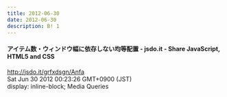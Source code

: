 ```yaml
---
title: 2012-06-30
date: 2012-06-30
description: B! 1
---
```


#### アイテム数・ウィンドウ幅に依存しない均等配置 - jsdo.it - Share JavaScript, HTML5 and CSS
http://jsdo.it/grfxdsgn/Anfa<br>
Sat Jun 30 2012 00:23:26 GMT+0900 (JST)<br>
display: inline-block; Media Queries



